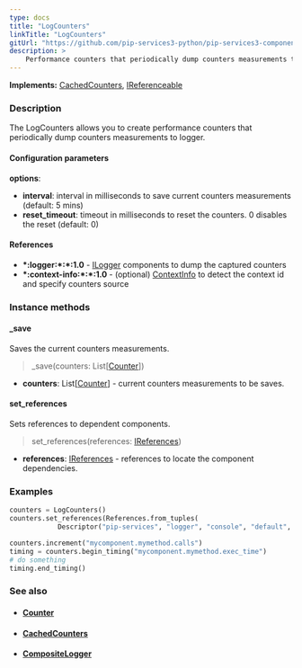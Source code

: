 ```yaml
---
type: docs
title: "LogCounters"
linkTitle: "LogCounters"
gitUrl: "https://github.com/pip-services3-python/pip-services3-components-python"
description: >
    Performance counters that periodically dump counters measurements to logger.
---
```


**Implements:** [CachedCounters](../cached_counters), [IReferenceable](../../../commons/refer/ireferenceable)

### Description

The LogCounters allows you to create performance counters that periodically dump counters measurements to logger.

#### Configuration parameters

**options**:
- **interval**: interval in milliseconds to save current counters measurements (default: 5 mins)
- **reset_timeout**: timeout in milliseconds to reset the counters. 0 disables the reset (default: 0)


#### References
- **\*:logger:\*:\*:1.0** - [ILogger](../../log/ilogger) components to dump the captured counters
- **\*:context-info:\*:\*:1.0** - (optional) [ContextInfo](../../info/context_info) to detect the context id and specify counters source



### Instance methods

#### _save
Saves the current counters measurements.

> _save(counters: List[[Counter](../counter)])

- **counters**: List[[Counter](../counter)] - current counters measurements to be saves.


#### set_references
Sets references to dependent components.

> set_references(references: [IReferences](../../../commons/refer/ireferences))

- **references**: [IReferences](../../../commons/refer/ireferences) - references to locate the component dependencies.

### Examples

```python
counters = LogCounters()
counters.set_references(References.from_tuples(
            Descriptor("pip-services", "logger", "console", "default", "1.0"), ConsoleLogger()))

counters.increment("mycomponent.mymethod.calls")
timing = counters.begin_timing("mycomponent.mymethod.exec_time")
# do something
timing.end_timing()
```

### See also
- #### [Counter](../counter)
- #### [CachedCounters](../cached_counters)
- #### [CompositeLogger](../../log/composite_logger)
